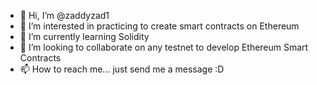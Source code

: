 - 👋 Hi, I’m @zaddyzad1
- 👀 I’m interested in practicing to create smart contracts on Ethereum
- 🌱 I’m currently learning Solidity
- 💞️ I’m looking to collaborate on any testnet to develop Ethereum Smart Contracts
- 📫 How to reach me... just send me a message :D

<!---
zaddyzad1/zaddyzad1 is a ✨ special ✨ repository because its `README.md` (this file) appears on your GitHub profile.
You can click the Preview link to take a look at your changes.
--->
